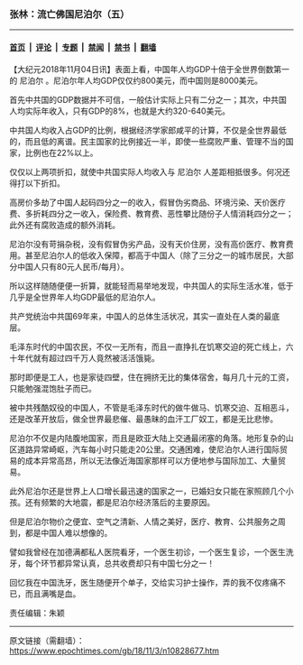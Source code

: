 ### 张林：流亡佛国尼泊尔（五）

---

#### [首页](../../../..?n10828677) &nbsp;|&nbsp; [评论](../../../../../epoch-comment?n10828677) &nbsp;|&nbsp; [专题](../../../../../epoch-special?n10828677) &nbsp;|&nbsp; [禁闻](../../../../../epoch-news?n10828677) &nbsp;|&nbsp; [禁书](../../../../../books?n10828677) &nbsp;|&nbsp; [翻墙](https://github.com/gfw-breaker/nogfw/blob/master/README.md?n10828677)


<div class="post_content" id="artbody" itemprop="articleBody">
 <!-- article content begin -->
 <p>
  【大纪元2018年11月04日讯】表面上看，中国年人均GDP十倍于全世界倒数第一的
  <ok href="https://www.epochtimes.com/gb/tag/%E5%B0%BC%E6%B3%8A%E5%B0%94.html">
   尼泊尔
  </ok>
  。尼泊尔年人均GDP仅仅约800美元，而中国则是8000美元。
 </p>
 <p>
  首先中共国的GDP数据并不可信，一般估计实际上只有二分之一；其次，中共国人均实际年收入，只有GDP的8%，也就是大约320-640美元。
 </p>
 <p>
  中共国人均收入占GDP的比例，根据经济学家郎咸平的计算，不仅是全世界最低的，而且低的离谱。民主国家的比例接近一半，即使一些腐败严重、管理不当的国家，比例也在22%以上。
 </p>
 <p>
  仅仅以上两项折扣，就使中共国实际人均收入与
  <ok href="https://www.epochtimes.com/gb/tag/%E5%B0%BC%E6%B3%8A%E5%B0%94.html">
   尼泊尔
  </ok>
  人差距相抵很多。何况还得打以下折扣。
 </p>
 <p>
  高房价多劫了中国人起码四分之一的收入，假冒伪劣商品、环境污染、天价医疗费、多折耗四分之一收入，保险费、教育费、恶性攀比随份子人情消耗四分之一；此外还有腐败造成的额外消耗。
 </p>
 <p>
  尼泊尔没有苛捐杂税，没有假冒伪劣产品，没有天价住房，没有高价医疗、教育费用。甚至尼泊尔人的低收入保障，都高于中国人（除了三分之一的城市居民，大部分中国人只有80元人民币/每月）。
 </p>
 <p>
  所以这样随随便便一折算，就能轻而易举地发现，中共国人的实际生活水准，低于几乎是全世界年人均GDP最低的尼泊尔人。
 </p>
 <p>
  共产党统治中共国69年来，中国人的总体生活状况，其实一直处在人类的最底层。
 </p>
 <p>
  毛泽东时代的中国农民，不仅一无所有，而且一直挣扎在饥寒交迫的死亡线上，六十年代就有超过四千万人竟然被活活饿毙。
 </p>
 <p>
  那时即便是工人，也是家徒四壁，住在拥挤无比的集体宿舍，每月几十元的工资，只能勉强混饱肚子而已。
 </p>
 <p>
  被中共残酷奴役的中国人，不管是毛泽东时代的做牛做马、饥寒交迫、互相恶斗，还是改革开放后，做全世界最悲催、最愚昧的血汗工厂奴工，都是无比悲惨。
 </p>
 <p>
  尼泊尔不仅是内陆腹地国家，而且是欧亚大陆上交通最闭塞的角落。地形复杂的山区道路异常崎岖，汽车每小时只能走20公里。交通困难，使尼泊尔人进行国际贸易的成本异常高昂，所以无法像近海国家那样可以方便地参与国际加工、大量贸易。
 </p>
 <p>
  此外尼泊尔还是世界上人口增长最迅速的国家之一，已婚妇女只能在家照顾几个小孩。还有频繁的大地震，都是尼泊尔经济落后的主要原因。
 </p>
 <p>
  但是尼泊尔物价之便宜、空气之清新、人情之美好，医疗、教育、公共服务之周到，都是中国人难以想像的。
 </p>
 <p>
  譬如我曾经在加德满都私人医院看牙，一个医生初诊，一个医生复诊，一个医生洗牙，每个环节都异常认真，总共收费却只有中国七分之一！
 </p>
 <p>
  回忆我在中国洗牙，医生随便开个单子，交给实习护士操作，弄的我不仅疼痛不已，而且满嘴是血。
 </p>
 <p>
  责任编辑：朱颖
 </p>
 <!-- article content end -->
 <div id="below_article_ad">
 </div>
</div>


---

原文链接（需翻墙）：https://www.epochtimes.com/gb/18/11/3/n10828677.htm
